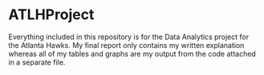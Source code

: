 # ATLHProject
Everything included in this repository is for the Data Analytics project for the Atlanta Hawks.
My final report only contains my written explanation whereas all of my tables and graphs are my output from the code attached in a separate file.
